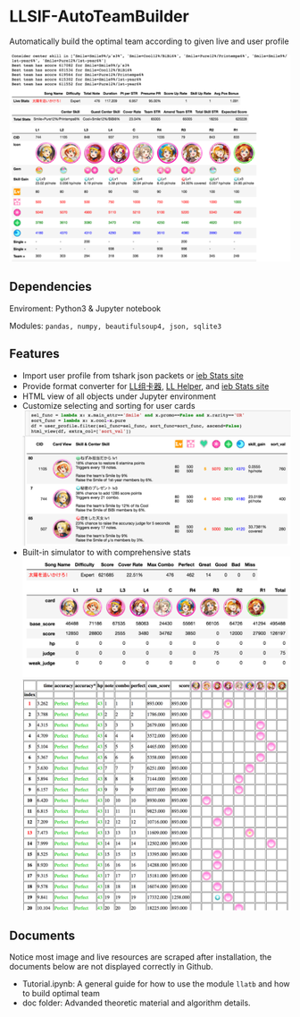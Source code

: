 # LLSIF-AutoTeamBuilder
Automatically build the optimal team according to given live and user profile

![](https://github.com/Joshua1989/LLSIF-AutoTeamBuilder/blob/master/demo%20images/optimal_team.png)

## Dependencies
Enviroment: Python3 & Jupyter notebook

Modules: `pandas, numpy, beautifulsoup4, json, sqlite3`

## Features
* Import user profile from tshark json packets or [ieb Stats site](http://stats.llsif.win/)
* Provide format converter for [LL组卡器](https://tieba.baidu.com/p/4986384618), [LL Helper](http://llhelper.duapp.com/), and [ieb Stats site](http://stats.llsif.win/)
* HTML view of all objects under Jupyter environment
* Customize selecting and sorting for user cards
  ![](https://github.com/Joshua1989/LLSIF-AutoTeamBuilder/blob/master/demo%20images/custom_query.png)
* Built-in simulator to with comprehensive stats
  ![](https://github.com/Joshua1989/LLSIF-AutoTeamBuilder/blob/master/demo%20images/simulator_stats.png)
  ![](https://github.com/Joshua1989/LLSIF-AutoTeamBuilder/blob/master/demo%20images/simulation_details.png)

## Documents
Notice most image and live resources are scraped after installation, the documents below are not displayed correctly in Github.

* Tutorial.ipynb: A general guide for how to use the module `llatb` and how to build optimal team
* doc folder: Advanded theoretic material and algorithm details.
